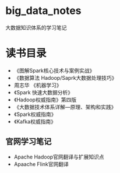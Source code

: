 # big_data_notes
大数据知识体系的学习笔记
# 读书目录

- 《图解Spark核心技术与案例实战》
- 《数据算法 Hadoop/Saprk大数据处理技巧》
- 周志华 《机器学习》
- 《Spark 快速大数据分析》
- 《Hadoop权威指南》第四版
- 《大数据技术体系详解—原理、架构和实践》
- 《Spark权威指南》
- 《Kafka权威指南》

## 官网学习笔记

- Apache Hadoop官网翻译与扩展知识点
- Apaache Flink官网翻译